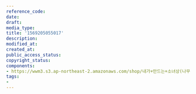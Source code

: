 ```yaml
---
reference_code: 
date: 
draft: 
media_type: 
title: '1569205055017'
description: 
modified_at: 
created_at: 
public_access_status: 
copyright_status: 
components:
- https://wwm3.s3.ap-northeast-2.amazonaws.com/shop/내가+만드는+소녀상(나무)/나무소녀상/소녀상/1569205055017.jpg
tags:
- 
---
```

